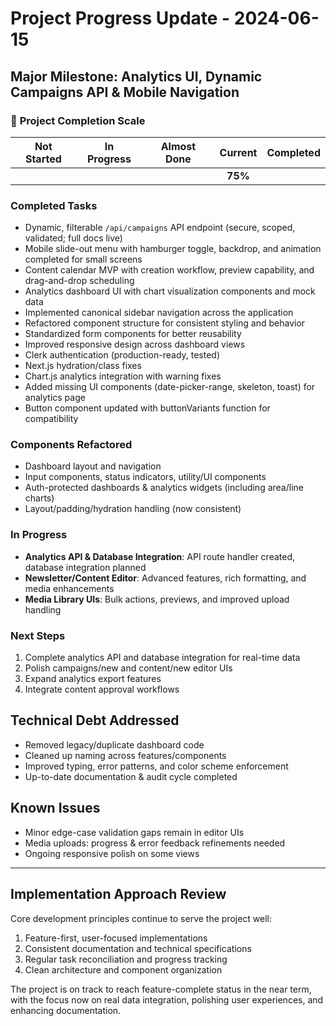 # Project Progress Update - 2024-06-15

## Major Milestone: Analytics UI, Dynamic Campaigns API & Mobile Navigation

### 🚦 **Project Completion Scale**

| Not Started | In Progress | Almost Done | **Current** | Completed |
|:-----------:|:-----------:|:-----------:|:-----------:|:---------:|
|             |             |             |  **75%**    |           |

### Completed Tasks
- Dynamic, filterable `/api/campaigns` API endpoint (secure, scoped, validated; full docs live)
- Mobile slide-out menu with hamburger toggle, backdrop, and animation completed for small screens
- Content calendar MVP with creation workflow, preview capability, and drag-and-drop scheduling
- Analytics dashboard UI with chart visualization components and mock data
- Implemented canonical sidebar navigation across the application
- Refactored component structure for consistent styling and behavior
- Standardized form components for better reusability
- Improved responsive design across dashboard views
- Clerk authentication (production-ready, tested)
- Next.js hydration/class fixes
- Chart.js analytics integration with warning fixes
- Added missing UI components (date-picker-range, skeleton, toast) for analytics page
- Button component updated with buttonVariants function for compatibility

### Components Refactored
- Dashboard layout and navigation
- Input components, status indicators, utility/UI components
- Auth-protected dashboards & analytics widgets (including area/line charts)
- Layout/padding/hydration handling (now consistent)

### In Progress
- **Analytics API & Database Integration**: API route handler created, database integration planned
- **Newsletter/Content Editor**: Advanced features, rich formatting, and media enhancements
- **Media Library UIs**: Bulk actions, previews, and improved upload handling

### Next Steps
1. Complete analytics API and database integration for real-time data
2. Polish campaigns/new and content/new editor UIs
3. Expand analytics export features
4. Integrate content approval workflows

## Technical Debt Addressed
- Removed legacy/duplicate dashboard code
- Cleaned up naming across features/components
- Improved typing, error patterns, and color scheme enforcement
- Up-to-date documentation & audit cycle completed

## Known Issues
- Minor edge-case validation gaps remain in editor UIs
- Media uploads: progress & error feedback refinements needed
- Ongoing responsive polish on some views

---

## Implementation Approach Review

Core development principles continue to serve the project well:

1. Feature-first, user-focused implementations
2. Consistent documentation and technical specifications
3. Regular task reconciliation and progress tracking
4. Clean architecture and component organization

The project is on track to reach feature-complete status in the near term, with the focus now on real data integration, polishing user experiences, and enhancing documentation.
